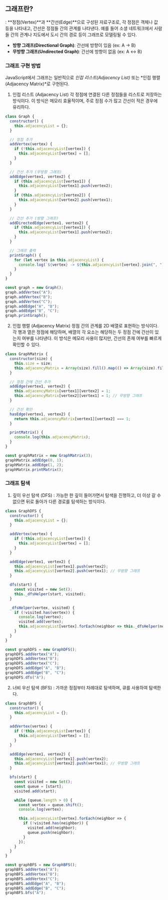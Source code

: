 ## 그래프란?
: **정점(Vertex)**과 **간선(Edge)**으로 구성된 자료구조로, 각 정점은 객체나 값 등을 나타내고, 간선은 정점들 간의 관계를 나타낸다. 예를 들어 소셜 네트워크에서 사람들 간의 관계나 지도에서 도시 간의 경로 등이 그래프로 모델링될 수 있다.

* **방향 그래프(Directional Graph)**: 간선에 방향이 있음 (ex: A → B)
* **무방향 그래프(Undirected Graph)**: 간선에 방향이 없음 (ex: A ↔ B)

### 그래프 구현 방법
JavaScript에서 그래프는 일반적으로 *인접 리스트(Adjacency List)* 또는 *인접 행렬(Adjacency Matrix)*로 구현된다.

1. 인접 리스트 (Adjacency List)
 각 정점에 연결된 다른 정점들을 리스트로 저장하는 방식이다. 이 방식은 메모리 효율적이며, 주로 정점 수가 많고 간선이 적은 경우에 유리하다.
```js
class Graph {
  constructor() {
    this.adjacencyList = {};
  }

  // 정점 추가
  addVertex(vertex) {
    if (!this.adjacencyList[vertex]) {
      this.adjacencyList[vertex] = [];
    }
  }

  // 간선 추가 (무방향 그래프)
  addEdge(vertex1, vertex2) {
    if (this.adjacencyList[vertex1]) {
      this.adjacencyList[vertex1].push(vertex2);
    }
    if (this.adjacencyList[vertex2]) {
      this.adjacencyList[vertex2].push(vertex1);
    }
  }

  // 간선 추가 (방향 그래프)
  addDirectedEdge(vertex1, vertex2) {
    if (this.adjacencyList[vertex1]) {
      this.adjacencyList[vertex1].push(vertex2);
    }
  }

  // 그래프 출력
  printGraph() {
    for (let vertex in this.adjacencyList) {
      console.log(`${vertex} -> ${this.adjacencyList[vertex].join(", ")}`);
    }
  }
}

const graph = new Graph();
graph.addVertex("A");
graph.addVertex("B");
graph.addVertex("C");
graph.addEdge("A", "B");
graph.addEdge("B", "C");
graph.printGraph();
```

2. 인접 행렬 (Adjacency Matrix)
 정점 간의 관계를 2D 배열로 표현하는 방식이다. 각 행과 열은 정점에 해당하며, 배열의 각 요소는 해당하는 두 정점 간에 간선이 있는지 여부를 나타낸다. 이 방식은 메모리 사용이 많지만, 간선의 존재 여부를 빠르게 확인할 수 있다.

```js
class GraphMatrix {
  constructor(size) {
    this.size = size;
    this.adjacencyMatrix = Array(size).fill().map(() => Array(size).fill(0));
  }

  // 정점 간에 간선 추가
  addEdge(vertex1, vertex2) {
    this.adjacencyMatrix[vertex1][vertex2] = 1;
    this.adjacencyMatrix[vertex2][vertex1] = 1; // 무방향 그래프
  }

  // 간선 확인
  hasEdge(vertex1, vertex2) {
    return this.adjacencyMatrix[vertex1][vertex2] === 1;
  }

  printMatrix() {
    console.log(this.adjacencyMatrix);
  }
}

const graphMatrix = new GraphMatrix(3);
graphMatrix.addEdge(0, 1);
graphMatrix.addEdge(1, 2);
graphMatrix.printMatrix();
```

### 그래프 탐색
1. 깊이 우선 탐색 (DFS)
: 가능한 한 깊이 들어가면서 탐색을 진행하고, 더 이상 갈 수 없으면 뒤로 돌아가 다른 경로를 탐색하는 방식이다.
```js
class GraphDFS {
  constructor() {
    this.adjacencyList = {};
  }

  addVertex(vertex) {
    if (!this.adjacencyList[vertex]) {
      this.adjacencyList[vertex] = [];
    }
  }

  addEdge(vertex1, vertex2) {
    this.adjacencyList[vertex1].push(vertex2);
    this.adjacencyList[vertex2].push(vertex1); // 무방향 그래프
  }

  dfs(start) {
    const visited = new Set();
    this._dfsHelper(start, visited);
  }

  _dfsHelper(vertex, visited) {
    if (!visited.has(vertex)) {
      console.log(vertex);
      visited.add(vertex);
      this.adjacencyList[vertex].forEach(neighbor => this._dfsHelper(neighbor, visited));
    }
  }
}

const graphDFS = new GraphDFS();
graphDFS.addVertex("A");
graphDFS.addVertex("B");
graphDFS.addVertex("C");
graphDFS.addEdge("A", "B");
graphDFS.addEdge("B", "C");
graphDFS.dfs("A");
```
2. 너비 우선 탐색 (BFS)
: 가까운 정점부터 차례대로 탐색하며, 큐를 사용하여 탐색한다.
```js
class GraphBFS {
  constructor() {
    this.adjacencyList = {};
  }

  addVertex(vertex) {
    if (!this.adjacencyList[vertex]) {
      this.adjacencyList[vertex] = [];
    }
  }

  addEdge(vertex1, vertex2) {
    this.adjacencyList[vertex1].push(vertex2);
    this.adjacencyList[vertex2].push(vertex1); // 무방향 그래프
  }

  bfs(start) {
    const visited = new Set();
    const queue = [start];
    visited.add(start);

    while (queue.length > 0) {
      const vertex = queue.shift();
      console.log(vertex);

      this.adjacencyList[vertex].forEach(neighbor => {
        if (!visited.has(neighbor)) {
          visited.add(neighbor);
          queue.push(neighbor);
        }
      });
    }
  }
}

const graphBFS = new GraphBFS();
graphBFS.addVertex("A");
graphBFS.addVertex("B");
graphBFS.addVertex("C");
graphBFS.addEdge("A", "B");
graphBFS.addEdge("B", "C");
graphBFS.bfs("A");
```
